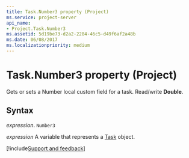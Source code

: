 ```yaml
---
title: Task.Number3 property (Project)
ms.service: project-server
api_name:
- Project.Task.Number3
ms.assetid: 5d19be73-d2a2-2284-46c5-d49f6af2a48b
ms.date: 06/08/2017
ms.localizationpriority: medium
---
```



# Task.Number3 property (Project)

Gets or sets a Number local custom field for a task. Read/write **Double**.


## Syntax

_expression_. `Number3`

_expression_ A variable that represents a [Task](./Project.Task.md) object.

[!include[Support and feedback](~/includes/feedback-boilerplate.md)]